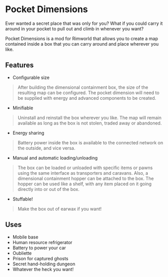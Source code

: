 # Pocket Dimensions
Ever wanted a secret place that was only for you? What if you could carry it around in your pocket to pull out and climb in whenever you want?

Pocket Dimensions is a mod for Rimworld that allows you to create a map contained inside a box that you can carry around and place wherever you like.

## Features
  - Configurable size
  > After building the dimensional containment box, the size of the resulting map can be configured. The pocket dimension will need to be supplied with energy and advanced components to be created.
  - Minifiable
  > Uninstall and reinstall the box wherever you like. The map will remain available as long as the box is not stolen, traded away or abandoned.
  - Energy sharing
  > Battery power inside the box is available to the connected network on the outside, and vice versa.
  - Manual and automatic loading/unloading
  > The box can be loaded or unloaded with specific items or pawns using the same interface as transporters and caravans. Also, a dimensional containment hopper can be attached to the box. The hopper can be used like a shelf, with any item placed on it going directly into or out of the box.
  - Stuffable!
  > Make the box out of earwax if you want!

## Uses
  - Mobile base
  - Human resource refrigerator
  - Battery to power your car
  - Oubliette
  - Prison for captured ghosts
  - Secret hand-holding dungeon
  - Whatever the heck you want!
